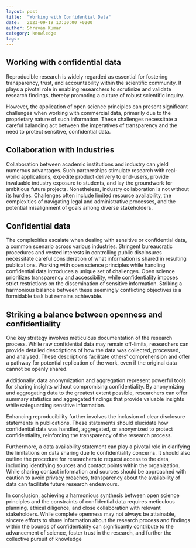 ```yaml
---
layout: post
title:  "Working with Confidential Data"
date:   2023-09-19 13:30:00 +0200
author: Shravan Kumar
category: knowledge
tags:
---
```


## Working with confidential data

Reproducible research is widely regarded as essential for fostering transparency, trust, and accountability within the scientific community. It plays a pivotal role in enabling researchers to scrutinize and validate research findings, thereby promoting a culture of robust scientific inquiry.

However, the application of open science principles can present significant challenges when working with commercial data, primarily due to the proprietary nature of such information. These challenges necessitate a careful balancing act between the imperatives of transparency and the need to protect sensitive, confidential data.

## Collaboration with Industries
Collaboration between academic institutions and industry can yield numerous advantages. Such partnerships stimulate research with real-world applications, expedite product delivery to end-users, provide invaluable industry exposure to students, and lay the groundwork for ambitious future projects. Nonetheless, industry collaboration is not without its hurdles. Challenges often include limited resource availability, the complexities of navigating legal and administrative processes, and the potential misalignment of goals among diverse stakeholders.

## Confidential data
The complexities escalate when dealing with sensitive or confidential data, a common scenario across various industries. Stringent bureaucratic procedures and vested interests in controlling public disclosures necessitate careful consideration of what information is shared in resulting publications. Working with open science principles while handling confidential data introduces a unique set of challenges. Open science prioritizes transparency and accessibility, while confidentiality imposes strict restrictions on the dissemination of sensitive information. Striking a harmonious balance between these seemingly conflicting objectives is a formidable task but remains achievable.

## Striking a balance between openness and confidentiality
One key strategy involves meticulous documentation of the research process. While raw confidential data may remain off-limits, researchers can provide detailed descriptions of how the data was collected, processed, and analysed. These descriptions facilitate others' comprehension and offer a pathway for potential replication of the work, even if the original data cannot be openly shared.

Additionally, data anonymization and aggregation represent powerful tools for sharing insights without compromising confidentiality. By anonymizing and aggregating data to the greatest extent possible, researchers can offer summary statistics and aggregated findings that provide valuable insights while safeguarding sensitive information.

Enhancing reproducibility further involves the inclusion of clear disclosure statements in publications. These statements should elucidate how confidential data was handled, aggregated, or anonymized to protect confidentiality, reinforcing the transparency of the research process.

Furthermore, a data availability statement can play a pivotal role in clarifying the limitations on data sharing due to confidentiality concerns. It should also outline the procedure for researchers to request access to the data, including identifying sources and contact points within the organization. While sharing contact information and sources should be approached with caution to avoid privacy breaches, transparency about the availability of data can facilitate future research endeavours.

In conclusion, achieving a harmonious synthesis between open science principles and the constraints of confidential data requires meticulous planning, ethical diligence, and close collaboration with relevant stakeholders. While complete openness may not always be attainable, sincere efforts to share information about the research process and findings within the bounds of confidentiality can significantly contribute to the advancement of science, foster trust in the research, and further the collective pursuit of knowledge

